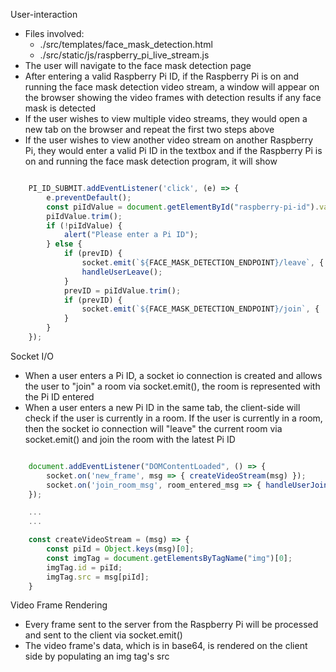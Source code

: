 User-interaction
 - Files involved:
    - ./src/templates/face_mask_detection.html
    - ./src/static/js/raspberry_pi_live_stream.js
 - The user will navigate to the face mask detection page
 - After entering a valid Raspberry Pi ID, if the Raspberry Pi is on and running the face mask detection video stream,
   a window will appear on the browser showing the video frames with detection results if any face mask is detected
 - If the user wishes to view multiple video streams, they would open a new tab on the browser and repeat the first two steps above
 - If the user wishes to view another video stream on another Raspberry Pi, they would enter a valid Pi ID in the textbox and if the Raspberry Pi
   is on and running the face mask detection program, it will show

```javascript

    PI_ID_SUBMIT.addEventListener('click', (e) => {
        e.preventDefault();
        const piIdValue = document.getElementById("raspberry-pi-id").value;
        piIdValue.trim();
        if (!piIdValue) {
            alert("Please enter a Pi ID");
        } else {
            if (prevID) {
                socket.emit(`${FACE_MASK_DETECTION_ENDPOINT}/leave`, { 'room': prevID });
                handleUserLeave();
            }
            prevID = piIdValue.trim();
            if (prevID) {
                socket.emit(`${FACE_MASK_DETECTION_ENDPOINT}/join`, { 'room': prevID });
            }
        }
    });

```

Socket I/O 
 - When a user enters a Pi ID, a socket io connection is created and allows the user to "join" a room via socket.emit(), the room is represented with the Pi ID entered
 - When a user enters a new Pi ID in the same tab, the client-side will check if the user is currently in a room. If the user is currently in a room, 
   then the socket io connection will "leave" the current room via socket.emit() and join the room with the latest Pi ID 

```javascript

    document.addEventListener("DOMContentLoaded", () => {
        socket.on('new_frame', msg => { createVideoStream(msg) });
        socket.on('join_room_msg', room_entered_msg => { handleUserJoin(room_entered_msg) });
    });

    ...
    ...

    const createVideoStream = (msg) => {
        const piId = Object.keys(msg)[0];
        const imgTag = document.getElementsByTagName("img")[0];
        imgTag.id = piId;
        imgTag.src = msg[piId];
    }

```

Video Frame Rendering
 - Every frame sent to the server from the Raspberry Pi will be processed and sent to the client via socket.emit()
 - The video frame's data, which is in base64, is rendered on the client side by populating an img tag's src